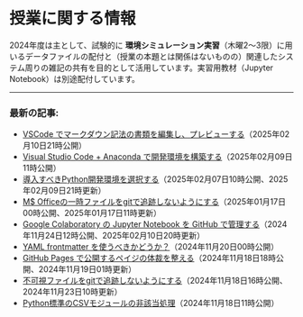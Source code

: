 # 授業に関する情報

2024年度は主として、試験的に **環境シミュレーション実習**（木曜2〜3限）に用いるデータファイルの配付と（授業の本題とは関係はないものの）関連したシステム周りの雑記の共有を目的として活用しています。実習用教材（Jupyter Notebook）は別途配付しています。


-------
### 最新の記事:

- [VSCode でマークダウン記法の書類を編集し、プレビューする](https://www.gesw.org/memo/PreviewMarkdown.html)（2025年02月10日21時公開）
- [Visual Studio Code + Anaconda で開発環境を構築する](https://www.gesw.org/memo/vscode_anaconda.html)（2025年02月09日11時公開）
- [導入すべきPython開発環境を選択する](https://www.gesw.org/memo/PythonDeveolpmentEnvironment.html)（2025年02月07日10時公開、2025年02月09日21時更新）
- [M$ Officeの一時ファイルをgitで追跡しないようにする](https://www.gesw.org/memo/del_office-tmp.html)（2025年01月17日00時公開、2025年01月17日11時更新）
- [Google Colaboratory の Jupyter Notebook を GitHub で管理する](https://www.gesw.org/memo/ColabGitHubVSCode.html)（2024年11月24日12時公開、2025年02月10日20時更新）
- [YAML frontmatter を使うべきかどうか？](https://www.gesw.org/memo/yaml_frontmatter.html)（2024年11月20日00時公開）
- [GitHub Pages で公開するペイジの体裁を整える](https://www.gesw.org/memo/github_pages_theme.html)（2024年11月18日18時公開、2024年11月19日01時更新）
- [不可視ファイルをgitで追跡しないようにする](https://www.gesw.org/memo/dotDS_Store.html)（2024年11月18日16時公開、2024年11月23日10時更新）
- [Python標準のCSVモジュールの非該当処理](https://www.gesw.org/memo/standard-csv.html)（2024年11月18日11時公開）
